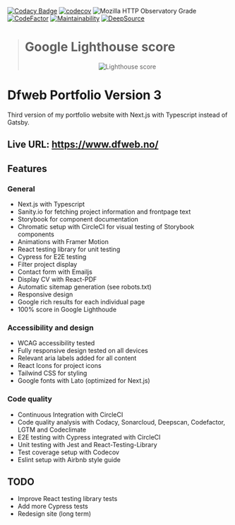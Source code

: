 [![Codacy Badge](https://app.codacy.com/project/badge/Grade/129bf1165c3a455fadb43ddf5f67e1bd)](https://www.codacy.com/gh/w3bdesign/dfweb-v3/dashboard?utm_source=github.com&utm_medium=referral&utm_content=w3bdesign/dfweb-v3&utm_campaign=Badge_Grade)
[![codecov](https://codecov.io/gh/w3bdesign/dfweb-v3/branch/master/graph/badge.svg?token=VML3KNGO0N)](https://codecov.io/gh/w3bdesign/dfweb-v3)
![Mozilla HTTP Observatory Grade](https://img.shields.io/mozilla-observatory/grade-score/dfweb.no)
[![CodeFactor](https://www.codefactor.io/repository/github/w3bdesign/dfweb-v3/badge)](https://www.codefactor.io/repository/github/w3bdesign/dfweb-v3)
[![Maintainability](https://api.codeclimate.com/v1/badges/ffcd837a61db13b9630e/maintainability)](https://codeclimate.com/github/w3bdesign/dfweb-v3/maintainability)
[![DeepSource](https://deepsource.io/gh/w3bdesign/dfweb-v3.svg/?label=active+issues&token=xU1k2KJL7peEGSzJkuYYEuw5)](https://deepsource.io/gh/w3bdesign/dfweb-v3/?ref=repository-badge)

> # Google Lighthouse score
><center><img src="https://user-images.githubusercontent.com/45217974/154784575-ec7c0df5-3724-4de0-b8ec-c0ee6ea42f6f.png" alt="Lighthouse score" /></center>

# Dfweb Portfolio Version 3

Third version of my portfolio website with Next.js with Typescript instead of Gatsby.

## Live URL: <https://www.dfweb.no/>

## Features

### General

-   Next.js with Typescript
-   Sanity.io for fetching project information and frontpage text
-   Storybook for component documentation
-   Chromatic setup with CircleCI for visual testing of Storybook components
-   Animations with Framer Motion
-   React testing library for unit testing
-   Cypress for E2E testing
-   Filter project display
-   Contact form with Emailjs
-   Display CV with React-PDF
-   Automatic sitemap generation (see robots.txt)
-   Responsive design
-   Google rich results for each individual page
-   100% score in Google Lighthoude

### Accessibility and design

-   WCAG accessibility tested
-   Fully responsive design tested on all devices
-   Relevant aria labels added for all content
-   React Icons for project icons
-   Tailwind CSS for styling
-   Google fonts with Lato (optimized for Next.js)

### Code quality

-   Continuous Integration with CircleCI
-   Code quality analysis with Codacy, Sonarcloud, Deepscan, Codefactor, LGTM and Codeclimate
-   E2E testing with Cypress integrated with CircleCI
-   Unit testing with Jest and React-Testing-Library
-   Test coverage setup with Codecov
-   Eslint setup with Airbnb style guide

## TODO

-   Improve React testing library tests
-   Add more Cypress tests
-   Redesign site (long term)
